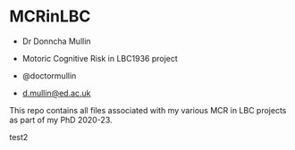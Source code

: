 # MCRinLBC


- Dr Donncha Mullin

- Motoric Cognitive Risk in LBC1936 project

- @doctormullin

- d.mullin@ed.ac.uk

This repo contains all files associated with my various MCR in LBC projects as part of my PhD 2020-23. 

test2
